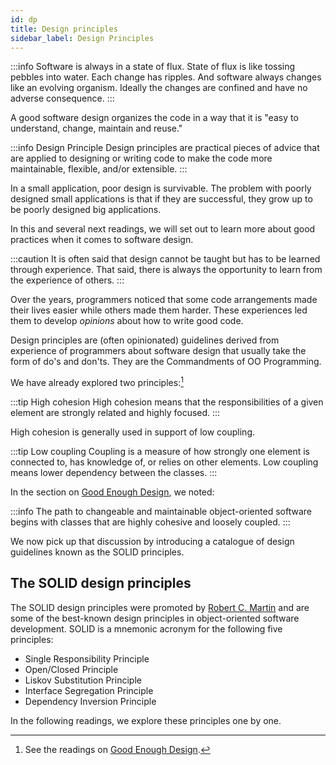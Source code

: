 ```yaml
---
id: dp
title: Design principles
sidebar_label: Design Principles
---
```



:::info Software is always in a state of flux.
State of flux is like tossing pebbles into water. Each change has ripples. And software always changes like an evolving organism. Ideally the changes are confined and have no adverse consequence. 
:::

A good software design organizes the code in a way that it is "easy to understand, change, maintain and reuse."

:::info Design Principle
Design principles are practical pieces of advice that are applied to designing or writing code to make the code more maintainable, flexible, and/or extensible.
:::

In a small application, poor design is survivable. The problem with poorly designed small applications is that if they are successful, they grow up to be poorly designed big applications.

In this and several next readings, we will set out to learn more about good practices when it comes to software design.

:::caution
It is often said that design cannot be taught but has to be learned through experience. That said, there is always the opportunity to learn from the experience of others. 
:::

Over the years, programmers noticed that some code arrangements made their lives easier while others made them harder. These experiences led them to develop _opinions_ about how to write good code.

Design principles are (often opinionated) guidelines derived from experience of programmers about software design that usually take the form of do's and don'ts. They are the Commandments of OO Programming. 

We have already explored two principles:[^1]

[^1]: See the readings on [Good Enough Design](good_design).

:::tip High cohesion
High cohesion means that the responsibilities of a given element are strongly related and highly focused.
::: 

High cohesion is generally used in support of low coupling. 

:::tip Low coupling
Coupling is a measure of how strongly one element is connected to, has knowledge of, or relies on other elements. Low coupling means lower dependency between the classes.
:::

In the section on [Good Enough Design](good_design), we noted:

:::info 
The path to changeable and maintainable object-oriented software begins with classes that are highly cohesive and loosely coupled.
:::

We now pick up that discussion by introducing a catalogue of design guidelines known as the SOLID principles.

## The SOLID design principles
The SOLID design principles were promoted by [Robert C. Martin](https://en.wikipedia.org/wiki/Robert_C._Martin) and are some of the best-known design principles in object-oriented software development. SOLID is a mnemonic acronym for the following five principles:

* Single Responsibility Principle
* Open/Closed Principle
* Liskov Substitution Principle
* Interface Segregation Principle
* Dependency Inversion Principle

In the following readings, we explore these principles one by one.